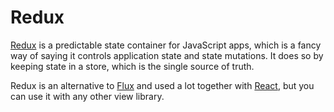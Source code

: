 # Redux

[Redux](http://redux.js.org/) is a predictable state container for JavaScript apps, which is a fancy way of saying it controls application state and state mutations. It does so by keeping state in a store, which is the single source of truth.

Redux is an alternative to [Flux](FLUX.md) and used a lot together with [React](REACT.md), but you can use it with any other view library.

